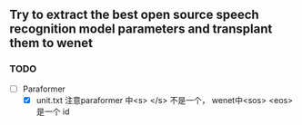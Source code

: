 ## Try to extract the best open source speech recognition model parameters and transplant them to wenet
### TODO
- [ ] Paraformer
  - [x] unit.txt 注意paraformer 中\<s\> \</s\> 不是一个， wenet中\<sos\> \<eos\> 是一个 id
